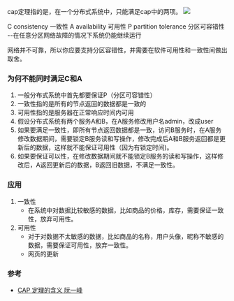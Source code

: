 cap定理指的是，在一个分布式系统中，只能满足cap中的两项。
![](https://user-images.githubusercontent.com/11553237/169196450-4c59f5ac-7355-4abd-b614-dda2cac7efc3.png)

C consistency 一致性
A availability 可用性
P partition tolerance 分区可容错性 --在任意分区网络故障的情况下系统仍能继续运行

网络并不可靠，所以你应要支持分区容错性，并需要在软件可用性和一致性间做出取舍。

### 为何不能同时满足C和A
1.  一般分布式系统中首先都要保证P（分区可容错性）
2. 一致性指的是所有的节点返回的数据都是一致的
3. 可用性指的是服务器在正常响应时间内可用
4. 假设分布式系统有两个服务A和B，在A服务修改用户名admin，改成user
5.  如果要满足一致性，即所有节点返回数据都是一致，访问B服务时，在A服务修改数据期间，需要锁定B服务读和写操作，修改完成后A和B服务返回都是更新后的数据，这样就不能保证可用性（因为有锁定时间)。
6. 如果要保证可以性，在修改数据期间就不能锁定B服务的读和写操作，这样修改后，A返回更新后的数据，B返回旧数据，不满足一致性。
### 应用
1. 一致性
    - 在系统中对数据比较敏感的数据，比如商品的价格，库存，需要保证一致性，放弃可用性。
2. 可用性
    - 对于对数据不太敏感的数据，比如商品的名称，用户头像，昵称不敏感的数据，需要保证可用性，放弃一致性。
    - 网页的更新
### 参考
* [CAP 定理的含义 阮一峰](https://www.ruanyifeng.com/blog/2018/07/cap.html)
